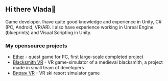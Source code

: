 ## Hi there Vlada👋

Game developer. Ihave quite good knowledge and experience in Unity, C# (PC, Android, VR/AR). I also have experience working in Unreal Engine (blueprints) and Visual Scripting in Unity.

### My opensource projects

*   [Ether](https://github.com/) - quest game for PC, first large-scale completed project
*   [Blacksmith VR](https://github.com/) - VR game-simulator of a medieval blacksmith, a project made in small team of developers
*   [Вираж VR](https://github.com/) - VR ski resort simulator game
